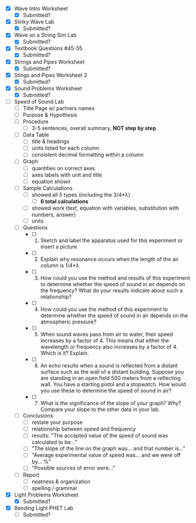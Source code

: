 - [x] Wave Intro Worksheet
	- [x] Submitted?
- [x] Slinky Wave Lab
	- [x] Submitted?
- [x] Wave on a String Sim Lab
	- [x] Submitted?
- [x] Textbook Questions #45-55
	- [x] Submitted?
- [x] Strings and Pipes Worksheet
	- [x] Submitted?
- [x] Stings and Pipes Worksheet 2
	- [x] Submitted?
- [x] Sound Problems Worksheet
	- [x] Submitted?
- [ ] Speed of Sound Lab
	- [ ] Title Page w/ partners names
	- [ ] Purpose & Hypothesis
	- [ ] Procedure
		- [ ] 3-5 sentences, overall summary, **NOT step by step**
	- [ ] Data Table
		- [ ] title & headings
		- [ ] units listed for each column
		- [ ] consistent decimal formatting within a column
	- [ ] Graph
		- [ ] quantities on correct axes
		- [ ] axes labels with unit and title
		- [ ] equation shown
	- [ ] Sample Calculations
		- [ ] showed all 5 types (including the 3/4*λ)
			- [ ] **6 total calculations**
		- [ ] showed work (text, equation with variables, substitution with numbers, answer)
		- [ ] units
	- [ ] Questions
		- [ ] 1. Sketch and label the apparatus used for this experiment or insert a picture
		- [ ] 2. Explain why resonance occurs when the length of the air column is 1/4*λ
		- [ ] 3. How could you use the method and results of this experiment to determine whether the speed of sound in air depends on the frequency? What do your results indicate about such a relationship?
		- [ ] 4. How could you use the method of this experiment to determine whether the speed of sound in air depends on the atmospheric pressure?
		- [ ] 5. When sound waves pass from air to water, their speed increases by a factor of 4. This means that either the wavelength or frequency also increases by a factor of 4. Which is it? Explain.
		- [ ] 6. An echo results when a sound is reflected from a distant surface such as the wall of a distant building. Suppose you are standing in an open field 500 meters from a reflecting wall. You have a starting pistol and a stopwatch. How would you use these to determine the speed of sound in air?
		- [ ] 7. What is the significance of the slope of your graph? Why? Compare your slope to the other data in your lab.
	- [ ] Conclusions
		- [ ] restate your purpose
		- [ ] relationship between speed and frequency
		- [ ] results: "The accepted value of the speed of sound was calculated to be..."
		- [ ] "The slope of the line on the graph was... and that number is..."
		- [ ] "Average experimental value of speed was... and we were off by... %"
		- [ ] "Possible sources of error were..."
	- [ ] Report
		- [ ] neatness & organization
		- [ ] spelling / grammar
- [x] Light Problems Worksheet
	- [x] Submitted?
- [x] Bending Light PHET Lab
	- [ ] Submitted?